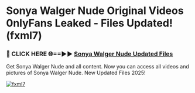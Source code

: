 # Sonya Walger Nude Original Videos 0nlyFans Leaked - Files Updated! (fxml7)

<h3>🔴 CLICK HERE 🌐==►► <a href="https://tinyurl.com/5h6xmrr3" rel="nofollow">Sonya Walger Nude Updated Files</a></h3>

Get Sonya Walger Nude and all content. Now you can access all videos and pictures of Sonya Walger Nude. New Updated Files 2025!

[![fxml7](https://i.imgur.com/KVD873Z.gif)](https://tinyurl.com/5h6xmrr3)
